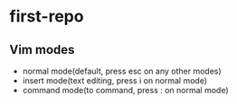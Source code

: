 # first-repo

## Vim modes

- normal mode(default, press esc on any other modes)
- insert mode(text editing, press i on normal mode)
- command mode(to command, press : on normal mode)


